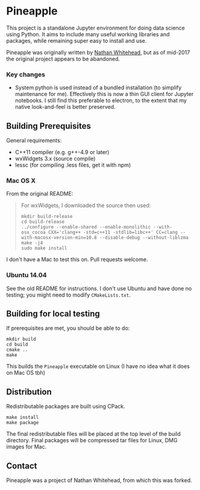 # Pineapple

This project is a standalone Jupyter environment for doing data science
using Python. It aims to include many useful working libraries
and packages, while remaining super easy to install and use.

Pineapple was originally written by [Nathan Whitehead](http://github.com/nwhitehead), but as of mid-2017 the original project appears to be abandoned. 

### Key changes

- System python is used instead of a bundled installation (to simplify maintenance for me). Effectively this is now a thin GUI client for Jupyter notebooks. I still find this preferable to electron, to the extent that my native look-and-feel is better preserved.

## Building Prerequisites

General requirements:
* C++11 compiler (e.g. g++-4.9 or later)
* wxWidgets 3.x (source compile)
* lessc (for compiling .less files, get it with npm)

### Mac OS X

From the original README:

> For wxWidgets, I downloaded the source then used:
> 
> ```
> mkdir build-release
> cd build-release
> ../configure --enable-shared --enable-monolithic --with-osx_cocoa CXX='clang++ -std=c++11 -stdlib=libc++' CC=clang --with-macosx-version-min=10.8 --disable-debug --without-liblzma
> make -j4
> sudo make install
> ```

I don't have a Mac to test this on. Pull requests welcome.

### Ubuntu 14.04

See the old README for instructions. I don't use Ubuntu and have done no testing; you might need to modify `CMakeLists.txt`.

## Building for local testing

If prerequisites are met, you should be able to do:

```
mkdir build
cd build
cmake ..
make
```

This builds the `Pineapple` executable on Linux (I have no idea what it does on Mac OS tbh)

## Distribution

Redistributable packages are built using CPack.

```
make install
make package
```

The final redistributable files will be placed at the top level of the
build directory. Final packages will be compressed tar files for
Linux, DMG images for Mac.

## Contact

Pineapple was a project of Nathan Whitehead, from which this was forked.